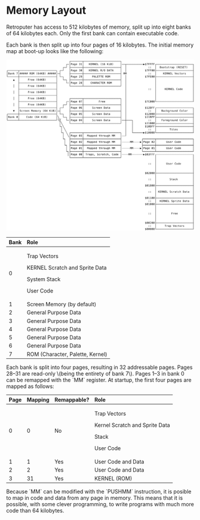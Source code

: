 # Memory Layout

Retroputer has access to 512 kilobytes of memory, split up into eight banks of 64 kilobytes each. Only the first bank can contain executable code.

Each bank is then split up into four pages of 16 kilobytes. The initial memory map at boot-up looks like the following:

![Memory Layout at boot-up](../../.gitbook/assets/image%20%289%29.png)

<table>
  <thead>
    <tr>
      <th style="text-align:left">Bank</th>
      <th style="text-align:left">Role</th>
    </tr>
  </thead>
  <tbody>
    <tr>
      <td style="text-align:left">0</td>
      <td style="text-align:left">
        <p>Trap Vectors</p>
        <p>KERNEL Scratch and Sprite Data</p>
        <p>System Stack</p>
        <p>User Code</p>
      </td>
    </tr>
    <tr>
      <td style="text-align:left">1</td>
      <td style="text-align:left">Screen Memory (by default)</td>
    </tr>
    <tr>
      <td style="text-align:left">2</td>
      <td style="text-align:left">General Purpose Data</td>
    </tr>
    <tr>
      <td style="text-align:left">3</td>
      <td style="text-align:left">General Purpose Data</td>
    </tr>
    <tr>
      <td style="text-align:left">4</td>
      <td style="text-align:left">General Purpose Data</td>
    </tr>
    <tr>
      <td style="text-align:left">5</td>
      <td style="text-align:left">General Purpose Data</td>
    </tr>
    <tr>
      <td style="text-align:left">6</td>
      <td style="text-align:left">General Purpose Data</td>
    </tr>
    <tr>
      <td style="text-align:left">7</td>
      <td style="text-align:left">ROM (Character, Palette, Kernel)</td>
    </tr>
  </tbody>
</table>Each bank is split into four pages, resulting in 32 addressable pages. Pages 28–31 are read-only \(being the entirety of bank 7\). Pages 1–3 in bank 0 can be remapped with the `MM` register. At startup, the first four pages are mapped as follows:

<table>
  <thead>
    <tr>
      <th style="text-align:left">Page</th>
      <th style="text-align:left">Mapping</th>
      <th style="text-align:left">Remappable?</th>
      <th style="text-align:left">Role</th>
    </tr>
  </thead>
  <tbody>
    <tr>
      <td style="text-align:left">0</td>
      <td style="text-align:left">0</td>
      <td style="text-align:left">No</td>
      <td style="text-align:left">
        <p>Trap Vectors</p>
        <p>Kernel Scratch and Sprite Data</p>
        <p>Stack</p>
        <p>User Code</p>
      </td>
    </tr>
    <tr>
      <td style="text-align:left">1</td>
      <td style="text-align:left">1</td>
      <td style="text-align:left">Yes</td>
      <td style="text-align:left">User Code and Data</td>
    </tr>
    <tr>
      <td style="text-align:left">2</td>
      <td style="text-align:left">2</td>
      <td style="text-align:left">Yes</td>
      <td style="text-align:left">User Code and Data</td>
    </tr>
    <tr>
      <td style="text-align:left">3</td>
      <td style="text-align:left">31</td>
      <td style="text-align:left">Yes</td>
      <td style="text-align:left">KERNEL (ROM)</td>
    </tr>
  </tbody>
</table>Because `MM` can be modified with the `PUSHMM` instruction, it is posible to map in code and data from any page in memory. This means that it is possible, with some clever programming, to write programs with much more code than 64 kilobytes.



